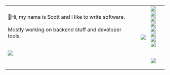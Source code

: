 <table>
<tr>
<!-- <th>  </th>
<th>  </th> -->
</tr>
<tr>
<td>
👋Hi, my name is Scott and I like to write software.
<br><br>
Mostly working on backend stuff and developer tools.
<br><br>

  ![](https://api.githubtrends.io/user/svg/osteensco/langs?time_range=one_year&group=other&compact=True&theme=dark)
 

</td>
<td>
  
![](https://api.githubtrends.io/user/svg/osteensco/repos?time_range=one_month&group=other&theme=dark)
  
  <!-- [![Top Langs](https://github-readme-stats.vercel.app/api/top-langs/?username=osteensco&theme=tokyonight&hide=jupyter+notebook&layout=pie)](https://github.com/anuraghazra/github-readme-stats)
-->

</td>
<td>
  <img src="https://skillicons.dev/icons?i=go" />
  <img src="https://skillicons.dev/icons?i=py" />
  <br>
  <img src="https://skillicons.dev/icons?i=ts" />
  <img src="https://skillicons.dev/icons?i=js" />
  <br>
  <img src="https://skillicons.dev/icons?i=lua" />
  <img src="https://skillicons.dev/icons?i=bash" />
  <br>
  <img src="https://skillicons.dev/icons?i=html" />
  <img src="https://skillicons.dev/icons?i=css" />
  <br>
  <br>
  
  ![](https://komarev.com/ghpvc/?username=osteensco&color=blueviolet&abbreviated=true&style=plastic)
</td>

</tr>
</table>

